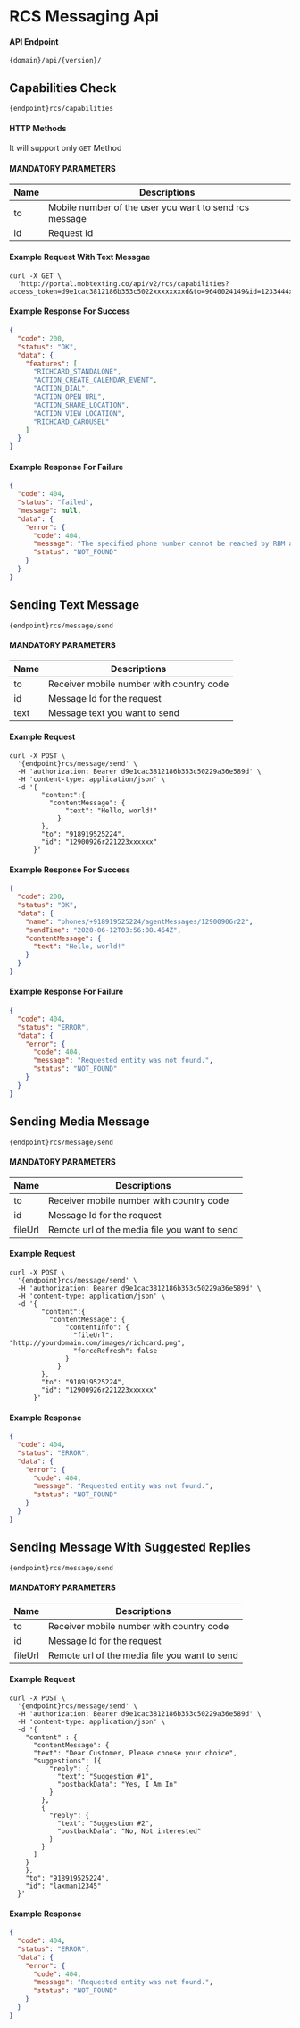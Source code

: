 # RCS Messaging Api

#### API Endpoint

```
{domain}/api/{version}/
```

## Capabilities Check

```
{endpoint}rcs/capabilities
```

#### HTTP Methods

It will support only `GET` Method

#### MANDATORY PARAMETERS

| Name | Descriptions                                           |
| ---- | ------------------------------------------------------ |
| to   | Mobile number of the user you want to send rcs message |
| id   | Request Id                                             |

#### Example Request With Text Messgae

```
curl -X GET \
  'http://portal.mobtexting.co/api/v2/rcs/capabilities?access_token=d9e1cac3812186b353c5022xxxxxxxxd&to=9640024149&id=1233444xxxxxxxx
```

#### Example Response For Success

```json
{
  "code": 200,
  "status": "OK",
  "data": {
    "features": [
      "RICHCARD_STANDALONE",
      "ACTION_CREATE_CALENDAR_EVENT",
      "ACTION_DIAL",
      "ACTION_OPEN_URL",
      "ACTION_SHARE_LOCATION",
      "ACTION_VIEW_LOCATION",
      "RICHCARD_CAROUSEL"
    ]
  }
}
```

#### Example Response For Failure

```json
{
  "code": 404,
  "status": "failed",
  "message": null,
  "data": {
    "error": {
      "code": 404,
      "message": "The specified phone number cannot be reached by RBM at this time.",
      "status": "NOT_FOUND"
    }
  }
}
```

## Sending Text Message

```
{endpoint}rcs/message/send
```

#### MANDATORY PARAMETERS

| Name | Descriptions                             |
| ---- | ---------------------------------------- |
| to   | Receiver mobile number with country code |
| id   | Message Id for the request               |
| text | Message text you want to send            |

#### Example Request

```
curl -X POST \
  '{endpoint}rcs/message/send' \
  -H 'authorization: Bearer d9e1cac3812186b353c50229a36e589d' \
  -H 'content-type: application/json' \
  -d '{
        "content":{
          "contentMessage": {
              "text": "Hello, world!"
            }
        },
        "to": "918919525224",
        "id": "12900926r221223xxxxxx"
      }'

```

#### Example Response For Success

```json
{
  "code": 200,
  "status": "OK",
  "data": {
    "name": "phones/+918919525224/agentMessages/12900906r22",
    "sendTime": "2020-06-12T03:56:08.464Z",
    "contentMessage": {
      "text": "Hello, world!"
    }
  }
}
```

#### Example Response For Failure

```json
{
  "code": 404,
  "status": "ERROR",
  "data": {
    "error": {
      "code": 404,
      "message": "Requested entity was not found.",
      "status": "NOT_FOUND"
    }
  }
}
```

## Sending Media Message

```
{endpoint}rcs/message/send
```

#### MANDATORY PARAMETERS

| Name    | Descriptions                                  |
| ------- | --------------------------------------------- |
| to      | Receiver mobile number with country code      |
| id      | Message Id for the request                    |
| fileUrl | Remote url of the media file you want to send |

#### Example Request

```
curl -X POST \
  '{endpoint}rcs/message/send' \
  -H 'authorization: Bearer d9e1cac3812186b353c50229a36e589d' \
  -H 'content-type: application/json' \
  -d '{
        "content":{
          "contentMessage": {
              "contentInfo": {
                "fileUrl": "http://yourdomain.com/images/richcard.png",
                "forceRefresh": false
              }
            }
        },
        "to": "918919525224",
        "id": "12900926r221223xxxxxx"
      }'

```

#### Example Response

```json
{
  "code": 404,
  "status": "ERROR",
  "data": {
    "error": {
      "code": 404,
      "message": "Requested entity was not found.",
      "status": "NOT_FOUND"
    }
  }
}
```

## Sending Message With Suggested Replies

```
{endpoint}rcs/message/send
```

#### MANDATORY PARAMETERS

| Name    | Descriptions                                  |
| ------- | --------------------------------------------- |
| to      | Receiver mobile number with country code      |
| id      | Message Id for the request                    |
| fileUrl | Remote url of the media file you want to send |

#### Example Request

```
curl -X POST \
  '{endpoint}rcs/message/send' \
  -H 'authorization: Bearer d9e1cac3812186b353c50229a36e589d' \
  -H 'content-type: application/json' \
  -d '{
    "content" : {
      "contentMessage": {
      "text": "Dear Customer, Please choose your choice",
      "suggestions": [{
          "reply": {
            "text": "Suggestion #1",
            "postbackData": "Yes, I Am In"
          }
        },
        {
          "reply": {
            "text": "Suggestion #2",
            "postbackData": "No, Not interested"
          }
        }
      ]
    }
    },
    "to": "918919525224",
    "id": "laxman12345"
  }'

```

#### Example Response

```json
{
  "code": 404,
  "status": "ERROR",
  "data": {
    "error": {
      "code": 404,
      "message": "Requested entity was not found.",
      "status": "NOT_FOUND"
    }
  }
}
```
